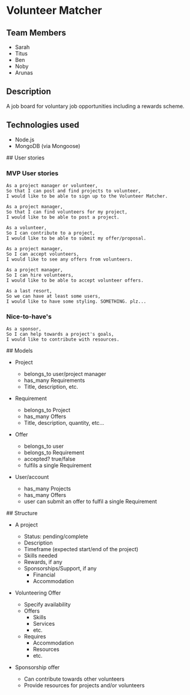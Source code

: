 # Volunteer Matcher

## Team Members
* Sarah
* Titus
* Ben
* Noby
* Arunas

## Description
A job board for voluntary job opportunities including a rewards scheme.

## Technologies used
* Node.js
* MongoDB (via Mongoose)


## User stories

### MVP User stories
```
As a project manager or volunteer,
So that I can post and find projects to volunteer,
I would like to be able to sign up to the Volunteer Matcher.

As a project manager,
So that I can find volunteers for my project,
I would like to be able to post a project.

As a volunteer,
So I can contribute to a project,
I would like to be able to submit my offer/proposal.

As a project manager,
So I can accept volunteers,
I would like to see any offers from volunteers.

As a project manager,
So I can hire volunteers,
I would like to be able to accept volunteer offers.

As a last resort,
So we can have at least some users,
I would like to have some styling. SOMETHING. plz...
```

### Nice-to-have's
```
As a sponsor,
So I can help towards a project's goals,
I would like to contribute with resources.
```

## Models

* Project
  * belongs_to user/project manager
  * has_many Requirements
  * Title, description, etc.


* Requirement
  * belongs_to Project
  * has_many Offers
  * Title, description, quantity, etc...


* Offer
  * belongs_to user
  * belongs_to Requirement
  * accepted? true/false
  * fulfils a single Requirement


* User/account
  * has_many Projects
  * has_many Offers
  * user can submit an offer to fulfil a single Requirement



## Structure

* A project
  * Status: pending/complete
  * Description
  * Timeframe (expected start/end of the project)
  * Skills needed
  * Rewards, if any
  * Sponsorships/Support, if any
    * Financial
    * Accommodation

* Volunteering Offer
  * Specify availability
  * Offers
    * Skills
    * Services
    * etc.
  * Requires
    * Accommodation
    * Resources
    * etc.

* Sponsorship offer
  * Can contribute towards other volunteers
  * Provide resources for projects and/or volunteers
